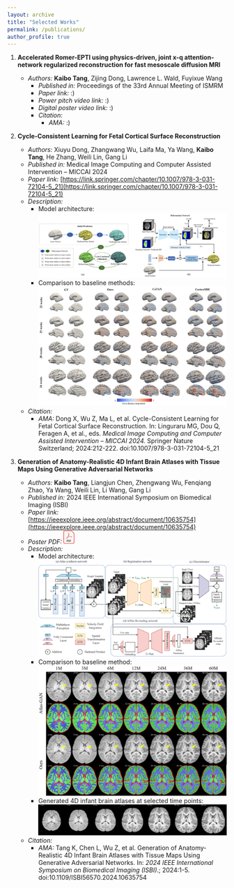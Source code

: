 ```yaml
---
layout: archive
title: "Selected Works"
permalink: /publications/
author_profile: true
---
```


1. **Accelerated Romer-EPTI using physics-driven, joint x-q attention-network regularized reconstruction for fast mesoscale diffusion MRI**
   * *Authors:* **Kaibo Tang**, Zijing Dong, Lawrence L. Wald, Fuyixue Wang 
       * *Published in:* Proceedings of the 33rd Annual Meeting of ISMRM
       * *Paper link:* :)
       * *Power pitch video link:* :)
       * *Digital poster video link:* :)
       * *Citation:* 
         * *AMA:* :)

2. **Cycle-Consistent Learning for Fetal Cortical Surface Reconstruction**
   * *Authors:* Xiuyu Dong, Zhangwang Wu, Laifa Ma, Ya Wang, **Kaibo Tang**, He Zhang, Weili Lin, Gang Li
    * *Published in:* Medical Image Computing and Computer Assisted Intervention – MICCAI 2024
    * *Paper link:* [https://link.springer.com/chapter/10.1007/978-3-031-72104-5_21](https://link.springer.com/chapter/10.1007/978-3-031-72104-5_21)
    * *Description:*
      * Model architecture:
        ![Model architecture](/images/cc1.png)
      * Comparison to baseline methods:
        ![Comparison to baseline methods](/images/cc2.png)
    * *Citation:*
      * *AMA:* Dong X, Wu Z, Ma L, et al. Cycle-Consistent Learning for Fetal Cortical Surface Reconstruction. In: Linguraru MG, Dou Q, Feragen A, et al., eds. *Medical Image Computing and Computer Assisted Intervention – MICCAI 2024.* Springer Nature Switzerland; 2024:212-222. doi:10.1007/978-3-031-72104-5_21

3. **Generation of Anatomy-Realistic 4D Infant Brain Atlases with Tissue Maps Using Generative Adversarial Networks**
   * *Authors:* **Kaibo Tang**, Liangjun Chen, Zhengwang Wu, Fenqiang Zhao, Ya Wang, Weili Lin, Li Wang, Gang Li
    * *Published in:* 2024 IEEE International Symposium on Biomedical Imaging (ISBI)
    * *Paper link:* [https://ieeexplore.ieee.org/abstract/document/10635754](https://ieeexplore.ieee.org/abstract/document/10635754)
    * *Poster PDF:* [<img src="/images/pdf.png" width="25"/>](/files/902_poster_final.pdf)
    * *Description:*
      * Model architecture:
        ![Model architecture](/images/ISBI_fig1.png)
      * Comparison to baseline method:
        ![Comparison to baseline method](/images/ISBI_fig3.png)
      * Generated 4D infant brain atlases at selected time points:
        ![4D infant brain atlases after affine rescaling](/images/ISBI_fig2.png)
    * *Citation:*
      * *AMA:* Tang K, Chen L, Wu Z, et al. Generation of Anatomy-Realistic 4D Infant Brain Atlases with Tissue Maps Using Generative Adversarial Networks. In: *2024 IEEE International Symposium on Biomedical Imaging (ISBI).*; 2024:1-5. doi:10.1109/ISBI56570.2024.10635754
